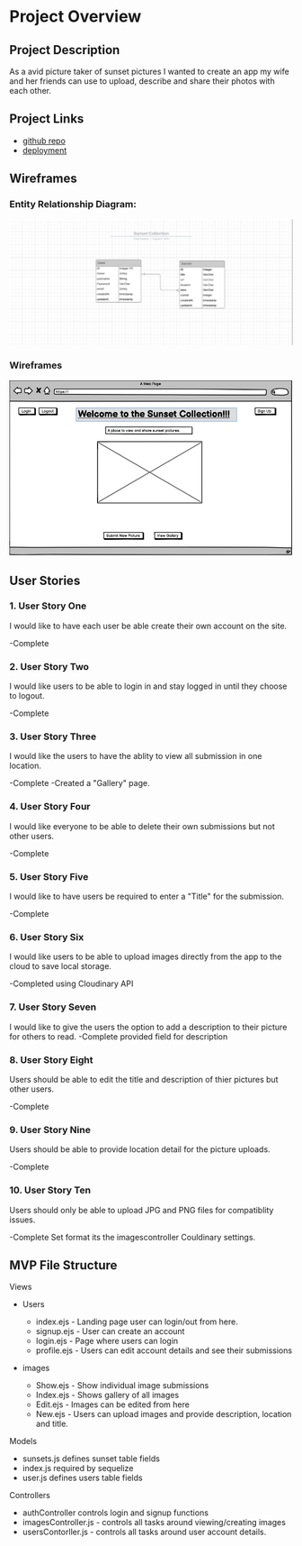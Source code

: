 # Project Overview

## Project Description

As a avid picture taker of sunset pictures I wanted to create an app my wife and her friends can use to upload, describe and share their photos with each other.

## Project Links

- [github repo]()
- [deployment]()

## Wireframes

### Entity Relationship Diagram:
![Sunset Gallery ERD](/images/SunsetDB.png)


### Wireframes
![Sunset Gallery Homepage](/images/Homepage.png)


## User Stories

### 1. User Story One

I would like to have each user be able create their own account on the site.

-Complete

### 2. User Story Two

I would like users to be able to login in and stay logged in until they choose to logout.

-Complete
### 3. User Story Three

I would like the users to have the ablity to view all submission in one location.

-Complete -Created a "Gallery" page.

### 4. User Story Four

I would like everyone to be able to delete their own submissions but not other users.

-Complete 

### 5. User Story Five

I would like to have users be required to enter a "Title" for the submission.

-Complete

### 6. User Story Six

I would like users to be able to upload images directly from the app to the cloud to save local storage.

-Completed using Cloudinary API

### 7. User Story Seven

I would like to give the users the option to add a description to their picture for others to read.
-Complete provided field for description

### 8. User Story Eight

Users should be able to edit the title and description of thier pictures but other users.

-Complete 

### 9. User Story Nine

Users should be able to provide location detail for the picture uploads.

-Complete

### 10. User Story Ten

Users should only be able to upload JPG and PNG files for compatiblity issues.

-Complete Set format its the imagescontroller Couldinary settings.

## MVP File Structure

Views

- Users
  - index.ejs - Landing page user can login/out from here.
  - signup.ejs - User can create an account
  - login.ejs - Page where users can login
  - profile.ejs - Users can edit account details and see their submissions
  
- images
  - Show.ejs - Show individual image submissions
  - Index.ejs - Shows gallery of all images
  - Edit.ejs - Images can be edited from here
  - New.ejs - Users can upload images and provide description, location and title.

Models

- sunsets.js defines sunset table fields
- index.js required by sequelize
- user.js defines users table fields


Controllers

- authController controls login and signup functions
- imagesController.js - controls all tasks around viewing/creating images
- usersContorller.js - controls all tasks around user account details.

